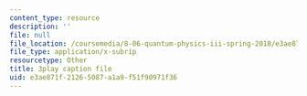 ```yaml
---
content_type: resource
description: ''
file: null
file_location: /coursemedia/8-06-quantum-physics-iii-spring-2018/e3ae871f21265087a1a9f51f90971f36_gXj4irGhxuo.vtt
file_type: application/x-subrip
resourcetype: Other
title: 3play caption file
uid: e3ae871f-2126-5087-a1a9-f51f90971f36
---
```

